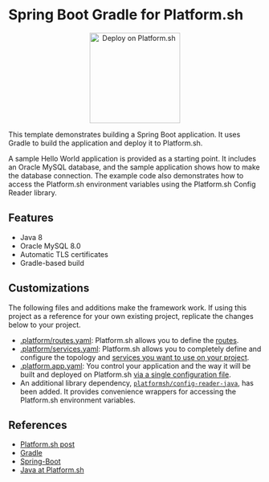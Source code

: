 # Spring Boot Gradle for Platform.sh

<p align="center">
<a href="https://console.platform.sh/projects/create-project?template=https://raw.githubusercontent.com/platformsh/template-builder/master/templates/spring-boot-gradle-mysql/.platform.template.yaml&utm_content=spring-boot-gradle-mysql&utm_source=github&utm_medium=button&utm_campaign=deploy_on_platform">
    <img src="https://platform.sh/images/deploy/lg-blue.svg" alt="Deploy on Platform.sh" width="180px" />
</a>
</p>

This template demonstrates building a Spring Boot application. It uses Gradle to build the application and deploy it to Platform.sh.

A sample Hello World application is provided as a starting point.  It includes an Oracle MySQL database, and the sample application shows how to make the database connection. The example code also demonstrates how to access the Platform.sh environment variables using the Platform.sh Config Reader library.

## Features

* Java 8
* Oracle MySQL 8.0
* Automatic TLS certificates
* Gradle-based build

## Customizations

The following files and additions make the framework work.  If using this project as a reference for your own existing project, replicate the changes below to your project.

* [.platform/routes.yaml](.platform/routes.yaml): Platform.sh allows you to define the [routes](https://docs.platform.sh/configuration/routes.html).
* [.platform/services.yaml](.platform/services.yaml):  Platform.sh allows you to completely define and configure the topology and [services you want to use on your project](https://docs.platform.sh/configuration/services.html).
* [.platform.app.yaml](.platform.app.yaml): You control your application and the way it will be built and deployed on Platform.sh [via a single configuration file](https://docs.platform.sh/configuration/app-containers.html).
* An additional library dependency, [`platformsh/config-reader-java`](https://github.com/platformsh/config-reader-java), has been added.  It provides convenience wrappers for accessing the Platform.sh environment variables.

## References

* [Platform.sh post](https://platform.sh/blog/2019/java-hello-world-at-platform.sh/)
* [Gradle](https://gradle.org/)
* [Spring-Boot](https://spring.io/projects/spring-boot)
* [Java at Platform.sh](https://docs.platform.sh/languages/java.html)
